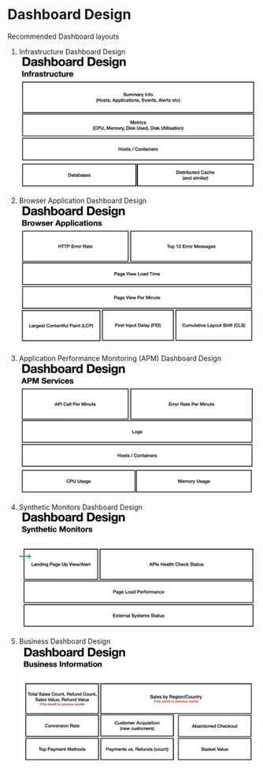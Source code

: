 # Dashboard Design

Recommended Dashboard layouts

1. Infrastructure Dashboard Design
![Infrastructure Dashboard Design](./Images/Infrastructure_DashboardDesign.png)

2. Browser Application Dashboard Design
![Browser Application Dashboard Design](./Images/BrowserApplication_DashboardDesign.png)

3. Application Performance Monitoring (APM) Dashboard Design
![Application Performance Monitoring](./Images/APM_Services_DashboardDesign.png)

4. Synthetic Monitors Dashboard Design
![SyntheticMonitors_DashboardDesign](./Images/SyntheticMonitors_DashboardDesign.png)

5. Business Dashboard Design
![Business Dashboard Design](./Images/Business_DashboardDesign.png)